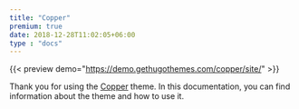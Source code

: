 ```yaml
---
title: "Copper"
premium: true
date: 2018-12-28T11:02:05+06:00 
type : "docs"
---
```


{{< preview demo="https://demo.gethugothemes.com/copper/site/" >}}

Thank you for using the [Copper](https://gethugothemes.com/themes/copper/) theme. In this documentation, you can find information about the theme and how to use it.